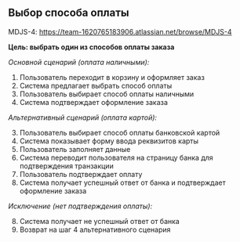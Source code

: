 ## Выбор способа оплаты

MDJS-4: https://team-1620765183906.atlassian.net/browse/MDJS-4

**Цель: выбрать один из способов оплаты заказа**

*Основной сценарий (оплата наличными):*
1. Пользователь переходит в корзину и оформляет заказ
2. Система предлагает выбрать способ оплаты
3. Пользователь выбирает способ оплаты наличными
4. Система подтверждает оформление заказа

*Альтернативный сценарий (оплата картой):*

3. Пользователь выбирает способ оплаты банковской картой
4. Система показывает форму ввода реквизитов карты
5. Пользователь заполняет данные
6. Система переводит пользователя на страницу банка для подтверждения транзакции
7. Пользователь подтверждает оплату
8. Система получает успешный ответ от банка и подтверждает оформление заказа

*Исключение (нет подтверждения оплаты):*

8. Система получает не успешный ответ от банка
9. Возврат на шаг 4 альтернативного сценария